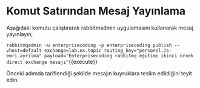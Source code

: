 # Komut Satırından Mesaj Yayınlama

Aşağıdaki komutu çalıştırarak rabbitmadmin uygulamasını kullanarak mesaj yayınlayın;

`rabbitmqadmin -u enterprisecoding -p enterprisecoding publish --vhost=default exchange=lab.ex.topic routing_key="personel.is-emri.ayrilma" payload="Enterprisecoding rabbitmq eğitimi ikinci örnek direct exchange mesajı"`{{execute}}

Önceki adımda tariflendiği şekilde mesajın kuyruklara teslim edildiğini teyit edin.